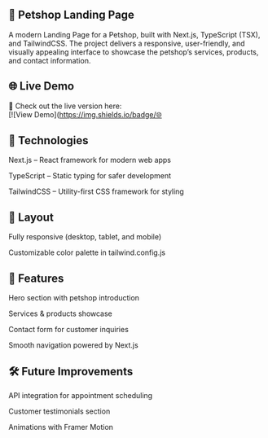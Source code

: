 ## 🐾 Petshop Landing Page

A modern Landing Page for a Petshop, built with Next.js, TypeScript (TSX), and TailwindCSS.
The project delivers a responsive, user-friendly, and visually appealing interface to showcase the petshop’s services, products, and contact information.

## 🌐 Live Demo  

🚀 Check out the live version here:  
[![View Demo](https://img.shields.io/badge/🌐

## 🚀 Technologies

Next.js
 – React framework for modern web apps

TypeScript
 – Static typing for safer development

TailwindCSS
 – Utility-first CSS framework for styling
 
## 🎨 Layout

Fully responsive (desktop, tablet, and mobile)

Customizable color palette in tailwind.config.js

## 📌 Features

Hero section with petshop introduction

Services & products showcase

Contact form for customer inquiries

Smooth navigation powered by Next.js

## 🛠️ Future Improvements

API integration for appointment scheduling

Customer testimonials section

Animations with Framer Motion
